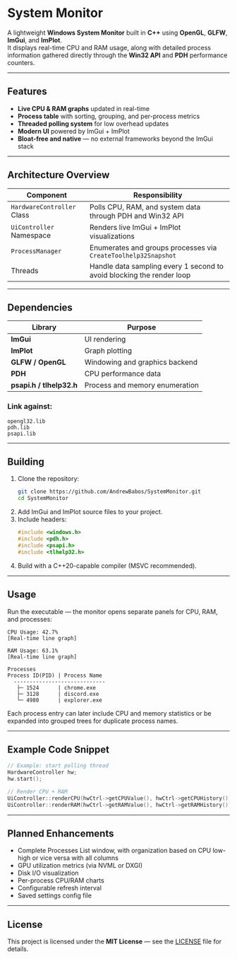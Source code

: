 # System Monitor

A lightweight **Windows System Monitor** built in **C++** using **OpenGL**, **GLFW**, **ImGui**, and **ImPlot**.  
It displays real-time CPU and RAM usage, along with detailed process information gathered directly through the **Win32 API** and **PDH** performance counters.

---

## Features

- **Live CPU & RAM graphs** updated in real-time  
- **Process table** with sorting, grouping, and per-process metrics  
- **Threaded polling system** for low overhead updates  
- **Modern UI** powered by ImGui + ImPlot  
- **Bloat-free and native** — no external frameworks beyond the ImGui stack  

---

## Architecture Overview

| Component | Responsibility |
|------------|----------------|
| `HardwareController` Class | Polls CPU, RAM, and system data through PDH and Win32 API |
| `UiController` Namespace | Renders live ImGui + ImPlot visualizations |
| `ProcessManager` | Enumerates and groups processes via `CreateToolhelp32Snapshot` |
| Threads | Handle data sampling every 1 second to avoid blocking the render loop |

---

## Dependencies

| Library | Purpose |
|----------|----------|
| **ImGui** | UI rendering |
| **ImPlot** | Graph plotting |
| **GLFW / OpenGL** | Windowing and graphics backend |
| **PDH** | CPU performance data |
| **psapi.h / tlhelp32.h** | Process and memory enumeration |

### Link against:
```
opengl32.lib
pdh.lib
psapi.lib
```

---

## Building

1. Clone the repository:
   ```bash
   git clone https://github.com/AndrewBabos/SystemMonitor.git
   cd SystemMonitor
   ```
2. Add ImGui and ImPlot source files to your project.
3. Include headers:
   ```cpp
   #include <windows.h>
   #include <pdh.h>
   #include <psapi.h>
   #include <tlhelp32.h>
   ```
4. Build with a C++20-capable compiler (MSVC recommended).

---

## Usage

Run the executable — the monitor opens separate panels for CPU, RAM, and processes:

```
CPU Usage: 42.7%
[Real-time line graph]

RAM Usage: 63.1%
[Real-time line graph]

Processes
Process ID(PID) | Process Name
  -----------------------------
   ├─ 1524      | chrome.exe
   ├─ 3128      | discord.exe
   └─ 4980      | explorer.exe
```

Each process entry can later include CPU and memory statistics or be expanded into grouped trees for duplicate process names.

---

## Example Code Snippet

```cpp
// Example: start polling thread
HardwareController hw;
hw.start();

// Render CPU + RAM
UiController::renderCPU(hwCtrl->getCPUValue(), hwCtrl->getCPUHistory());
UiController::renderRAM(hwCtrl->getRAMValue(), hwCtrl->getRAMHistory());
```

---

## Planned Enhancements

- Complete Processes List window, with organization based on CPU low-high or vice versa with all columns
- GPU utilization metrics (via NVML or DXGI)  
- Disk I/O visualization  
- Per-process CPU/RAM charts  
- Configurable refresh interval
- Saved settings config file

---

## License

This project is licensed under the **MIT License** — see the [LICENSE](LICENSE) file for details.
